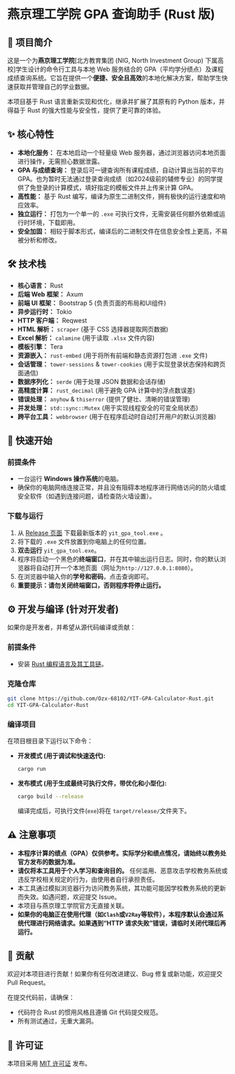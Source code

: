 # 燕京理工学院 GPA 查询助手 (Rust 版)



## 🚀 项目简介

这是一个为**燕京理工学院**[北方教育集团 (NIG, North Investment Group) 下属高校]学生设计的命令行工具与本地 Web 服务结合的
GPA（平均学分绩点）及课程成绩查询系统。它旨在提供一个**便捷、安全且高效**的本地化解决方案，帮助学生快速获取并管理自己的学业数据。

本项目基于 Rust 语言重新实现和优化，继承并扩展了其原有的 Python 版本，并得益于 Rust 的强大性能与安全性，提供了更可靠的体验。



## ✨ 核心特性

- **本地化服务：** 在本地启动一个轻量级 Web 服务器，通过浏览器访问本地页面进行操作，无需担心数据泄露。
- **GPA 与成绩查询：** 登录后可一键查询所有课程成绩，自动计算出当前的平均 GPA。也为暂时无法通过登录查询成绩（如2024级前的辅修专业）的同学提供了免登录的计算模式，填好指定的模板文件并上传来计算 GPA。
- **高性能：** 基于 Rust 编写，编译为原生二进制文件，拥有极快的运行速度和响应效率。
- **独立运行：** 打包为一个单一的 `.exe` 可执行文件，无需安装任何额外依赖或运行时环境，下载即用。
- **安全加固：** 相较于脚本形式，编译后的二进制文件在信息安全性上更高，不易被分析和修改。



## 🛠️ 技术栈

- **核心语言：** Rust
- **后端 Web 框架：** Axum
- **前端 UI 框架：** Bootstrap 5 (负责页面的布局和UI组件)
- **异步运行时：** Tokio
- **HTTP 客户端：** Reqwest
- **HTML 解析：** `scraper` (基于 CSS 选择器提取网页数据)
- **Excel 解析：** `calamine` (用于读取 `.xlsx` 文件内容)
- **模板引擎：** Tera
- **资源嵌入：** `rust-embed` (用于将所有前端和静态资源打包进 `.exe` 文件)
- **会话管理：** `tower-sessions` & `tower-cookies` (用于实现登录状态保持和跨页面通信)
- **数据序列化：** `serde` (用于处理 JSON 数据和会话存储)
- **高精度计算：** `rust_decimal` (用于避免 GPA 计算中的浮点数误差)
- **错误处理：** `anyhow` & `thiserror` (提供了健壮、清晰的错误管理)
- **并发处理：** `std::sync::Mutex` (用于实现线程安全的可变全局状态)
- **跨平台工具：** `webbrowser` (用于在程序启动时自动打开用户的默认浏览器)



## 🚀 快速开始

### 前提条件

- 一台运行 **Windows 操作系统**的电脑。
- 确保你的电脑网络连接正常，并且没有阻碍本地程序进行网络访问的防火墙或安全软件（如遇到连接问题，请检查防火墙设置）。



### 下载与运行

1. 从 [Release 页面](https://github.com/Ozx-68102/YIT-GPA-Calculator-Rust/releases) 下载最新版本的 `yit_gpa_tool.exe` 。
2. 将下载的 `.exe` 文件放置到你电脑上的任何位置。
3. **双击运行** `yit_gpa_tool.exe`。
4. 程序将启动一个黑色的**终端窗口**，并在其中输出运行日志。同时，你的默认浏览器将自动打开一个本地页面（网址为`http://127.0.0.1:8080`）。
5. 在浏览器中输入你的**学号和密码**，点击查询即可。
6. **重要提示：请勿关闭终端窗口，否则程序将停止运行。**



## ⚙️ 开发与编译 (针对开发者)

如果你是开发者，并希望从源代码编译或贡献：

### 前提条件

- 安装 [Rust 编程语言及其工具链](https://www.rust-lang.org/tools/install)。

### 克隆仓库

```bash
git clone https://github.com/Ozx-68102/YIT-GPA-Calculator-Rust.git
cd YIT-GPA-Calculator-Rust
```

### 编译项目

在项目根目录下运行以下命令：

- **开发模式 (用于调试和快速迭代):**

  ```bash
  cargo run
  ```

- **发布模式 (用于生成最终可执行文件，带优化和小型化):**

  ```bash
  cargo build --release
  ```

  编译完成后，可执行文件(`exe`)将在 `target/release/`文件夹下。



## ⚠️ 注意事项

- **本程序计算的绩点（GPA）仅供参考。实际学分和绩点情况，请始终以教务处官方发布的数据为准。**
- **请仅将本工具用于个人学习和查询目的。** 任何滥用、恶意攻击学校教务系统或违反学校相关规定的行为，由使用者自行承担责任。
- 本工具通过模拟浏览器行为访问教务系统，其功能可能因学校教务系统的更新而失效。如遇问题，欢迎提交 Issue。
- 本项目与燕京理工学院官方无直接关联。
- **如果你的电脑正在使用代理（如`Clash`或`V2Ray`等软件），本程序默认会通过系统代理进行网络请求。如果遇到“HTTP
  请求失败”错误，请临时关闭代理后再运行。**


## 🤝 贡献

欢迎对本项目进行贡献！如果你有任何改进建议、Bug 修复或新功能，欢迎提交 Pull Request。

在提交代码前，请确保：

- 代码符合 Rust 的惯用风格且遵循 Git 代码提交规范。
- 所有测试通过，无重大漏洞。



## 📄 许可证

本项目采用 [MIT 许可证](https://mit-license.org/) 发布。